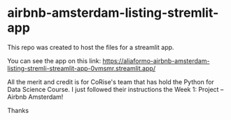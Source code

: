 # airbnb-amsterdam-listing-stremlit-app

This repo was created to host the files for a streamlit app. 

You can see the app on this link:
https://aliaformo-airbnb-amsterdam-listing-stremli-streamlit-app-0vmsmr.streamlit.app/

All the merit and credit is for CoRise's team that has hold the Python for Data Science Course. 
I just followed their instructions the Week 1: Project – Airbnb Amsterdam!

Thanks
